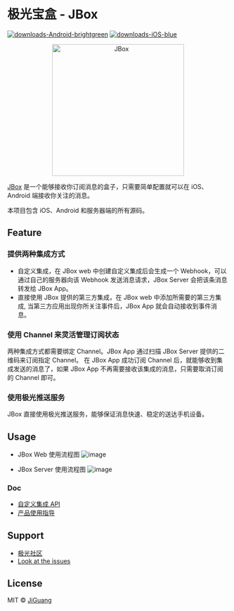 # 极光宝盒 - JBox

[![downloads-Android-brightgreen](https://img.shields.io/badge/downloads-Android-brightgreen.svg)]()
[![downloads-iOS-blue](https://img.shields.io/badge/downloads-iOS-blue.svg)]()

<p align="center">
    <a href="http://jbox.jiguang.cn/" target="_blank">
        <img src="https://github.com/jpush/jbox/blob/dev/ReadmeResource/Boxinbear%401x.png" alt="JBox" width=300/>
    </a>
</p>

[JBox](http://jbox.jiguang.cn/) 是一个能够接收你订阅消息的盒子，只需要简单配置就可以在 iOS、Android 端接收你关注的消息。

本项目包含 iOS、Android 和服务器端的所有源码。

## Feature

### 提供两种集成方式

- 自定义集成，在 JBox web 中创建自定义集成后会生成一个 Webhook，可以通过自己的服务器向该 Webhook 发送消息请求，JBox Server 会把该条消息转发给 JBox App。
- 直接使用 JBox 提供的第三方集成，在 JBox web 中添加所需要的第三方集成, 当第三方应用出现你所关注事件后，JBox App 就会自动接收到事件消息。

### 使用 Channel 来灵活管理订阅状态
两种集成方式都需要绑定 Channel。JBox App 通过扫描 JBox Server 提供的二维码来订阅指定 Channel。
在 JBox App 成功订阅 Channel 后，就能够收到集成发送的消息了，如果 JBox App 不再需要接收该集成的消息，只需要取消订阅的 Channel 即可。

### 使用极光推送服务
JBox 直接使用极光推送服务，能够保证消息快速、稳定的送达手机设备。


## Usage
- JBox Web 使用流程图
![image](https://github.com/jpush/jbox/blob/dev/ReadmeResource/jboxWebImg.png)

- JBox Server 使用流程图
![image](https://github.com/jpush/jbox/blob/dev/ReadmeResource/jboxServerImg.png)

### Doc
- [自定义集成 API](http://jbox.jiguang.cn/document)
- [产品使用指导](http://jbox.jiguang.cn/guide)

## Support
- [极光社区](http://community.jiguang.cn/)
- [Look at the issues](https://github.com/jpush/jpush-phonegap-plugin/issues)

## License
MIT © [JiGuang](/LICENSE)
